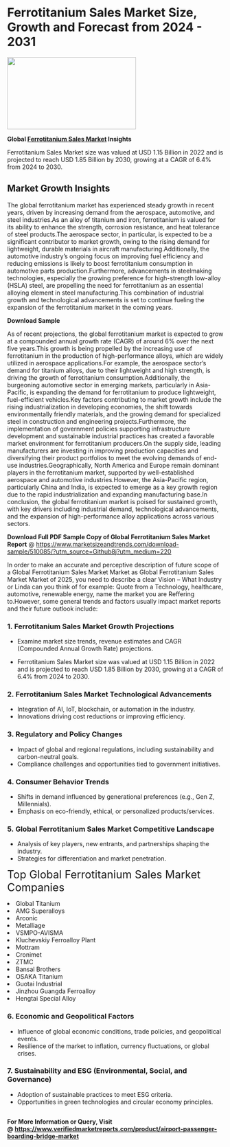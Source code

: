 <H1>Ferrotitanium Sales Market Size, Growth and Forecast from 2024 - 2031</H1><img class="aligncenter size-medium wp-image-584254" src="https://thirdeyenews.in/wp-content/uploads/2024/09/Global-Market-Research-300x168.jpeg" alt="" width="300" height="168" /><p><strong>Global&nbsp;<a href="https://www.marketsizeandtrends.com/download-sample/510085/?utm_source=Github8j?utm_medium=220">Ferrotitanium Sales Market</a> Insights</strong></p><p>Ferrotitanium Sales Market size was valued at USD 1.15 Billion in 2022 and is projected to reach USD 1.85 Billion by 2030, growing at a CAGR of 6.4% from 2024 to 2030.</p><p><h2>Market Growth Insights</h2> <p>The global ferrotitanium market has experienced steady growth in recent years, driven by increasing demand from the aerospace, automotive, and steel industries.As an alloy of titanium and iron, ferrotitanium is valued for its ability to enhance the strength, corrosion resistance, and heat tolerance of steel products.The aerospace sector, in particular, is expected to be a significant contributor to market growth, owing to the rising demand for lightweight, durable materials in aircraft manufacturing.Additionally, the automotive industry’s ongoing focus on improving fuel efficiency and reducing emissions is likely to boost ferrotitanium consumption in automotive parts production.Furthermore, advancements in steelmaking technologies, especially the growing preference for high-strength low-alloy (HSLA) steel, are propelling the need for ferrotitanium as an essential alloying element in steel manufacturing.This combination of industrial growth and technological advancements is set to continue fueling the expansion of the ferrotitanium market in the coming years.</p> <p><strong>Download Sample</strong></p> <p>As of recent projections, the global ferrotitanium market is expected to grow at a compounded annual growth rate (CAGR) of around 6% over the next five years.This growth is being propelled by the increasing use of ferrotitanium in the production of high-performance alloys, which are widely utilized in aerospace applications.For example, the aerospace sector’s demand for titanium alloys, due to their lightweight and high strength, is driving the growth of ferrotitanium consumption.Additionally, the burgeoning automotive sector in emerging markets, particularly in Asia-Pacific, is expanding the demand for ferrotitanium to produce lightweight, fuel-efficient vehicles.Key factors contributing to market growth include the rising industrialization in developing economies, the shift towards environmentally friendly materials, and the growing demand for specialized steel in construction and engineering projects.Furthermore, the implementation of government policies supporting infrastructure development and sustainable industrial practices has created a favorable market environment for ferrotitanium producers.On the supply side, leading manufacturers are investing in improving production capacities and diversifying their product portfolios to meet the evolving demands of end-use industries.Geographically, North America and Europe remain dominant players in the ferrotitanium market, supported by well-established aerospace and automotive industries.However, the Asia-Pacific region, particularly China and India, is expected to emerge as a key growth region due to the rapid industrialization and expanding manufacturing base.In conclusion, the global ferrotitanium market is poised for sustained growth, with key drivers including industrial demand, technological advancements, and the expansion of high-performance alloy applications across various sectors.<p><span class=""><strong>Download Full PDF Sample Copy of Global Ferrotitanium Sales Market Report</strong> @ <a href="https://www.marketsizeandtrends.com/download-sample/510085/?utm_source=Github8j?utm_medium=220" target="_blank">https://www.marketsizeandtrends.com/download-sample/510085/?utm_source=Github8j?utm_medium=220</a></span></p><p>In order to make an accurate and perceptive description of future scope of a Global&nbsp;Ferrotitanium Sales Market Market as Global&nbsp;Ferrotitanium Sales Market Market of 2025, you need to describe a clear Vision &ndash; What Industry or Linda can you think of for example: Quote from a Technology, healthcare, automotive, renewable energy, name the market you are Reffering to.However, some general trends and factors usually impact market reports and their future outlook include:</p><h3>1.&nbsp;<strong>Ferrotitanium Sales Market Growth Projections</strong></h3><ul><li>Examine market size trends, revenue estimates and CAGR (Compounded Annual Growth Rate) projections.</li><li><p>Ferrotitanium Sales Market size was valued at USD 1.15 Billion in 2022 and is projected to reach USD 1.85 Billion by 2030, growing at a CAGR of 6.4% from 2024 to 2030.</p></li></ul><h3>2.&nbsp;<strong>Ferrotitanium Sales Market Technological Advancements</strong></h3><ul><li>Integration of AI, IoT, blockchain, or automation in the industry.</li><li>Innovations driving cost reductions or improving efficiency.</li></ul><h3>3.&nbsp;<strong>Regulatory and Policy Changes</strong></h3><ul><li>Impact of global and regional regulations, including sustainability and carbon-neutral goals.</li><li>Compliance challenges and opportunities tied to government initiatives.</li></ul><h3>4.&nbsp;<strong>Consumer Behavior Trends</strong></h3><ul><li>Shifts in demand influenced by generational preferences (e.g., Gen Z, Millennials).</li><li>Emphasis on eco-friendly, ethical, or personalized products/services.</li></ul><h3>5.&nbsp;<strong>Global Ferrotitanium Sales Market Competitive Landscape</strong></h3><ul><li>Analysis of key players, new entrants, and partnerships shaping the industry.</li><li>Strategies for differentiation and market penetration.</li></ul><p data-pm-slice="1 1 []"><span style="color: inherit; font-family: inherit; font-size: 25px;">Top Global Ferrotitanium Sales Market Companies</span></p><div class="" data-test-id=""><p><li>Global Titanium</li><li> AMG Superalloys</li><li> Arconic</li><li> Metalliage</li><li> VSMPO-AVISMA</li><li> Kluchevskiy Ferroalloy Plant</li><li> Mottram</li><li> Cronimet</li><li> ZTMC</li><li> Bansal Brothers</li><li> OSAKA Titanium</li><li> Guotai Industrial</li><li> Jinzhou Guangda Ferroalloy</li><li> Hengtai Special Alloy</li></p></div><h3>6.&nbsp;<strong>Economic and Geopolitical Factors</strong></h3><ul><li>Influence of global economic conditions, trade policies, and geopolitical events.</li><li>Resilience of the market to inflation, currency fluctuations, or global crises.</li></ul><h3>7.&nbsp;<strong>Sustainability and ESG (Environmental, Social, and Governance)</strong></h3><ul><li>Adoption of sustainable practices to meet ESG criteria.</li><li>Opportunities in green technologies and circular economy principles.</li></ul><h2><strong style="font-size: 14px;">For More Information or Query, Visit @&nbsp;</strong><a style="background-color: #ffffff; font-size: 14px;" href="https://www.marketsizeandtrends.com/report/ferrotitanium-sales-market/" target="_blank">https://www.verifiedmarketreports.com/product/airport-passenger-boarding-bridge-market</a></h2>